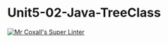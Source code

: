 # Unit5-02-Java-TreeClass
[![Mr Coxall's Super Linter](https://github.com/ICS4U-Programming-ValI/Unit5-02-Java-TreeClass/workflows/Mr%20Coxall's%20Super%20Linter/badge.svg)](https://github.com/ICS4U-Programming-ValI/Unit5-02-Java-TreeClass/actions/)
